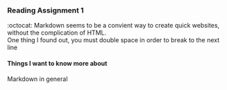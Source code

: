 ### Reading Assignment 1 
:octocat:
Markdown seems to be a convient way to create quick websites, without the complication of HTML.  
One thing I found out, you must double space in order to break to the next line

#### Things I want to know more about

Markdown in general
